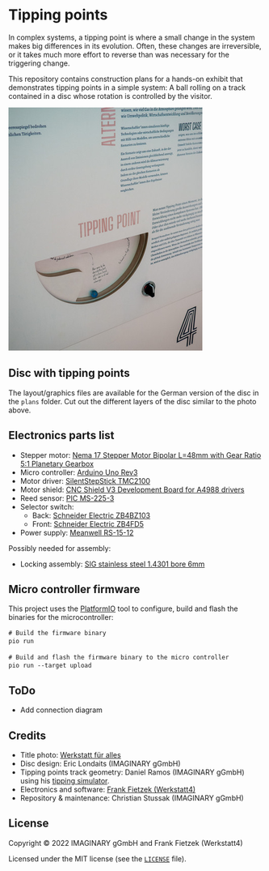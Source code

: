 # Tipping points

In complex systems, a tipping point is where a small change in the system makes big differences in its evolution. Often, these changes are irreversible, or it takes much more effort to reverse than was necessary for the triggering change.

This repository contains construction plans for a hands-on exhibit that demonstrates tipping points in a simple system: A ball rolling on a track contained in a disc whose rotation is controlled by the visitor.

![The tipping points exhibit installed in the 10 Minute Museum of Climate Crisis Mathematics](doc/10mm-tipping-points.jpg)

## Disc with tipping points

The layout/graphics files are available for the German version of the disc in the `plans` folder. Cut out the different layers of the disc similar to the photo above.

## Electronics parts list

- Stepper motor: [Nema 17 Stepper Motor Bipolar L=48mm with Gear Ratio 5:1 Planetary Gearbox](https://www.omc-stepperonline.com/de/nema-17-schrittmotor-bipolar-l-48mm-mit-uebersetzungsverhaeltnis-5-1-planetengetriebe-17hs19-1684s-pg5)
- Micro controller: [Arduino Uno Rev3](https://store.arduino.cc/products/arduino-uno-rev3)
- Motor driver: [SilentStepStick TMC2100](https://shop.watterott.com/SilentStepStick-TMC2100-5V-V2)
- Motor shield: [CNC Shield V3 Development Board for A4988 drivers](https://www.az-delivery.de/en/products/az-delivery-cnc-shield-v3)
- Reed sensor: [PIC MS-225-3](https://www.conrad.com/p/pic-ms-225-3-miniature-reed-sensor-na-07-a-10-w-503557)
- Selector switch:
  - Back: [Schneider Electric ZB4BZ103](https://www.reichelt.de/de/en/auxiliary-switch-block-for-xb4-2-no-contact-zb4bz103-p221731.html)
  - Front: [Schneider Electric ZB4FD5](https://www.reichelt.de/de/en/frontelement-f-wahlschalter-zb4f-30mm-schwarz-3-stellungen-zb4fd5-p282187.html)
- Power supply: [Meanwell RS-15-12](https://www.reichelt.de/en/switching-power-supply-15-6-w-1-3-a-12-v-snt-rs-15-12-p137081.html)

Possibly needed for assembly:

- Locking assembly: [SIG stainless steel 1.4301 bore 6mm](https://www.maedler.de/Article/61510600)

## Micro controller firmware

This project uses the [PlatformIO](https://platformio.org/) tool to configure, build and flash the binaries for the microcontroller:

```shell
# Build the firmware binary
pio run

# Build and flash the firmware binary to the micro controller
pio run --target upload
```

## ToDo

- Add connection diagram

## Credits

- Title photo: [Werkstatt für alles](https://werkstattfueralles.de)
- Disc design: Eric Londaits (IMAGINARY gGmbH)
- Tipping points track geometry: Daniel Ramos (IMAGINARY gGmbH) using his [tipping simulator](https://github.com/danielramosg/Tipping-simulator).
- Electronics and software: [Frank Fietzek (Werkstatt4)](http://www.f-fietzek.de/)
- Repository & maintenance: Christian Stussak (IMAGINARY gGmbH)

## License

Copyright © 2022 IMAGINARY gGmbH and Frank Fietzek (Werkstatt4)

Licensed under the MIT license (see the [`LICENSE`](LICENSE) file).

